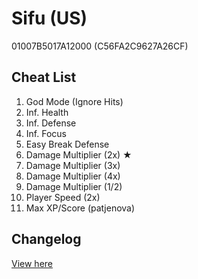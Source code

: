 # Sifu (US)
01007B5017A12000 (C56FA2C9627A26CF)

## Cheat List
1. God Mode (Ignore Hits)
1. Inf. Health
1. Inf. Defense
1. Inf. Focus
1. Easy Break Defense
1. Damage Multiplier (2x) ★
1. Damage Multiplier (3x)
1. Damage Multiplier (4x)
1. Damage Multiplier (1/2)
1. Player Speed (2x)
1. Max XP/Score (patjenova)

## Changelog
[View here](./CHANGELOG.md)
